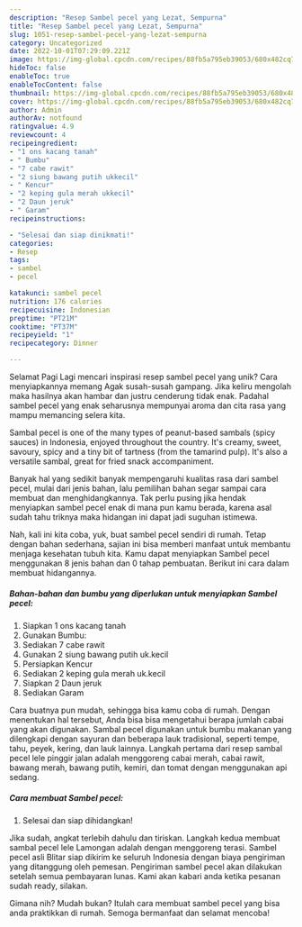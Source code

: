 ```yaml
---
description: "Resep Sambel pecel yang Lezat, Sempurna"
title: "Resep Sambel pecel yang Lezat, Sempurna"
slug: 1051-resep-sambel-pecel-yang-lezat-sempurna
category: Uncategorized
date: 2022-10-01T07:29:09.221Z
image: https://img-global.cpcdn.com/recipes/88fb5a795eb39053/680x482cq70/sambel-pecel-foto-resep-utama.jpg
hideToc: false
enableToc: true
enableTocContent: false
thumbnail: https://img-global.cpcdn.com/recipes/88fb5a795eb39053/680x482cq70/sambel-pecel-foto-resep-utama.jpg
cover: https://img-global.cpcdn.com/recipes/88fb5a795eb39053/680x482cq70/sambel-pecel-foto-resep-utama.jpg
author: Admin
authorAv: notfound
ratingvalue: 4.9
reviewcount: 4
recipeingredient:
- "1 ons kacang tanah"
- " Bumbu"
- "7 cabe rawit"
- "2 siung bawang putih ukkecil"
- " Kencur"
- "2 keping gula merah ukkecil"
- "2 Daun jeruk"
- " Garam"
recipeinstructions:

- "Selesai dan siap dinikmati!"
categories:
- Resep
tags:
- sambel
- pecel

katakunci: sambel pecel 
nutrition: 176 calories
recipecuisine: Indonesian
preptime: "PT21M"
cooktime: "PT37M"
recipeyield: "1"
recipecategory: Dinner

---
```



Selamat Pagi Lagi mencari inspirasi resep sambel pecel yang unik? Cara menyiapkannya memang Agak susah-susah gampang. Jika keliru mengolah maka hasilnya akan hambar dan justru cenderung tidak enak. Padahal sambel pecel yang enak seharusnya mempunyai aroma dan cita rasa yang mampu memancing selera kita.


Sambal pecel is one of the many types of peanut-based sambals (spicy sauces) in Indonesia, enjoyed throughout the country. It&#39;s creamy, sweet, savoury, spicy and a tiny bit of tartness (from the tamarind pulp). It&#39;s also a versatile sambal, great for fried snack accompaniment.

Banyak hal yang sedikit banyak mempengaruhi kualitas rasa dari sambel pecel, mulai dari jenis bahan, lalu pemilihan bahan segar sampai cara membuat dan menghidangkannya. Tak perlu pusing jika hendak menyiapkan sambel pecel enak di mana pun kamu berada, karena asal sudah tahu triknya maka hidangan ini dapat jadi suguhan istimewa.


Nah, kali ini kita coba, yuk, buat sambel pecel sendiri di rumah. Tetap dengan bahan sederhana, sajian ini bisa memberi manfaat untuk membantu menjaga kesehatan tubuh kita. Kamu dapat menyiapkan Sambel pecel menggunakan 8 jenis bahan dan 0 tahap pembuatan. Berikut ini cara dalam membuat hidangannya.

<!--inarticleads1-->

##### Bahan-bahan dan bumbu yang diperlukan untuk menyiapkan Sambel pecel:

1. Siapkan 1 ons kacang tanah
1. Gunakan  Bumbu:
1. Sediakan 7 cabe rawit
1. Gunakan 2 siung bawang putih uk.kecil
1. Persiapkan  Kencur
1. Sediakan 2 keping gula merah uk.kecil
1. Siapkan 2 Daun jeruk
1. Sediakan  Garam


Cara buatnya pun mudah, sehingga bisa kamu coba di rumah. Dengan menentukan hal tersebut, Anda bisa bisa mengetahui berapa jumlah cabai yang akan digunakan. Sambal pecel digunakan untuk bumbu makanan yang dilengkapi dengan sayuran dan beberapa lauk tradisional, seperti tempe, tahu, peyek, kering, dan lauk lainnya. Langkah pertama dari resep sambal pecel lele pinggir jalan adalah menggoreng cabai merah, cabai rawit, bawang merah, bawang putih, kemiri, dan tomat dengan menggunakan api sedang. 

<!--inarticleads2-->

##### Cara membuat Sambel pecel:


1. Selesai dan siap dihidangkan!

Jika sudah, angkat terlebih dahulu dan tiriskan. Langkah kedua membuat sambal pecel lele Lamongan adalah dengan menggoreng terasi. Sambel pecel asli Blitar siap dikirim ke seluruh Indonesia dengan biaya pengiriman yang ditanggung oleh pemesan. Pengiriman sambel pecel akan dilakukan setelah semua pembayaran lunas. Kami akan kabari anda ketika pesanan sudah ready, silakan. 

Gimana nih? Mudah bukan? Itulah cara membuat sambel pecel yang bisa anda praktikkan di rumah. Semoga bermanfaat dan selamat mencoba!
